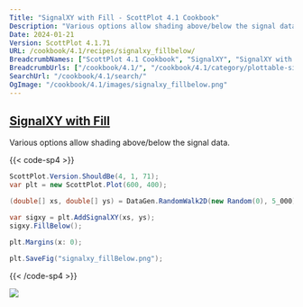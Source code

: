 ```yaml
---
Title: "SignalXY with Fill - ScottPlot 4.1 Cookbook"
Description: "Various options allow shading above/below the signal data."
Date: 2024-01-21
Version: ScottPlot 4.1.71
URL: /cookbook/4.1/recipes/signalxy_fillbelow/
BreadcrumbNames: ["ScottPlot 4.1 Cookbook", "SignalXY", "SignalXY with Fill"]
BreadcrumbUrls: ["/cookbook/4.1/", "/cookbook/4.1/category/plottable-signalxy", "/cookbook/4.1/recipes/signalxy_fillbelow/"]
SearchUrl: "/cookbook/4.1/search/"
OgImage: "/cookbook/4.1/images/signalxy_fillbelow.png"
---
```


<h2><a id='signalxy-with-fill' href='/cookbook/4.1/recipes/signalxy_fillbelow/'>SignalXY with Fill</a></h2>

Various options allow shading above/below the signal data.

{{< code-sp4 >}}

```cs
ScottPlot.Version.ShouldBe(4, 1, 71);
var plt = new ScottPlot.Plot(600, 400);

(double[] xs, double[] ys) = DataGen.RandomWalk2D(new Random(0), 5_000);

var sigxy = plt.AddSignalXY(xs, ys);
sigxy.FillBelow();

plt.Margins(x: 0);

plt.SaveFig("signalxy_fillBelow.png");
```

{{< /code-sp4 >}}

<img src='../../images/signalxy_fillbelow.png' class='d-block mx-auto my-5' />


